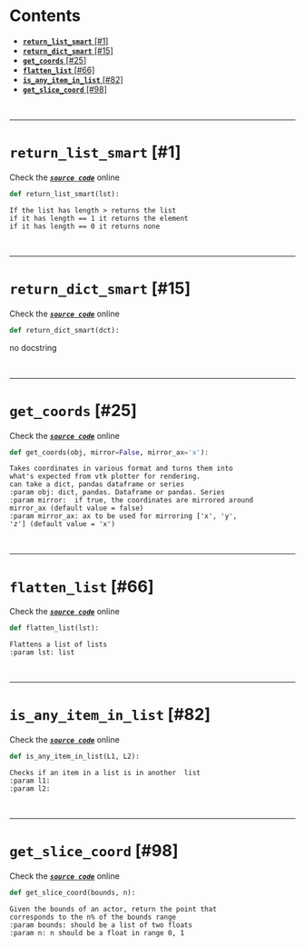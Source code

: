



Contents
========

* [**`return_list_smart`** [#1]](#return_list_smart-1)
* [**`return_dict_smart`** [#15]](#return_dict_smart-15)
* [**`get_coords`** [#25]](#get_coords-25)
* [**`flatten_list`** [#66]](#flatten_list-66)
* [**`is_any_item_in_list`** [#82]](#is_any_item_in_list-82)
* [**`get_slice_coord`** [#98]](#get_slice_coord-98)


&nbsp;

--------
# **`return_list_smart`** [#1]
  
Check the [***``source code``***](https://github.com/BrancoLab/BrainRender/tree/brainglobeintegration/blob/master/brainrender/Utils/data_manipulation.py#L1) online

```python
def return_list_smart(lst):
```  


```text
If the list has length > returns the list
if it has length == 1 it returns the element
if it has length == 0 it returns none
```

&nbsp;

--------
# **`return_dict_smart`** [#15]
  
Check the [***``source code``***](https://github.com/BrancoLab/BrainRender/tree/brainglobeintegration/blob/master/brainrender/Utils/data_manipulation.py#L15) online

```python
def return_dict_smart(dct):
```  


no docstring

&nbsp;

--------
# **`get_coords`** [#25]
  
Check the [***``source code``***](https://github.com/BrancoLab/BrainRender/tree/brainglobeintegration/blob/master/brainrender/Utils/data_manipulation.py#L25) online

```python
def get_coords(obj, mirror=False, mirror_ax='x'):
```  


```text
Takes coordinates in various format and turns them into
what's expected from vtk plotter for rendering.
can take a dict, pandas dataframe or series
:param obj: dict, pandas. Dataframe or pandas. Series
:param mirror:  if true, the coordinates are mirrored around
mirror_ax (default value = false)
:param mirror_ax: ax to be used for mirroring ['x', 'y',
'z'] (default value = 'x')
```

&nbsp;

--------
# **`flatten_list`** [#66]
  
Check the [***``source code``***](https://github.com/BrancoLab/BrainRender/tree/brainglobeintegration/blob/master/brainrender/Utils/data_manipulation.py#L66) online

```python
def flatten_list(lst):
```  


```text
Flattens a list of lists
:param lst: list
```

&nbsp;

--------
# **`is_any_item_in_list`** [#82]
  
Check the [***``source code``***](https://github.com/BrancoLab/BrainRender/tree/brainglobeintegration/blob/master/brainrender/Utils/data_manipulation.py#L82) online

```python
def is_any_item_in_list(L1, L2):
```  


```text
Checks if an item in a list is in another  list
:param l1:
:param l2:
```

&nbsp;

--------
# **`get_slice_coord`** [#98]
  
Check the [***``source code``***](https://github.com/BrancoLab/BrainRender/tree/brainglobeintegration/blob/master/brainrender/Utils/data_manipulation.py#L98) online

```python
def get_slice_coord(bounds, n):
```  


```text
Given the bounds of an actor, return the point that
corresponds to the n% of the bounds range
:param bounds: should be a list of two floats
:param n: n should be a float in range 0, 1
```